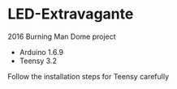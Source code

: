 # LED-Extravagante
2016 Burning Man Dome project

* Arduino 1.6.9
* Teensy 3.2

Follow the installation steps for Teensy carefully
